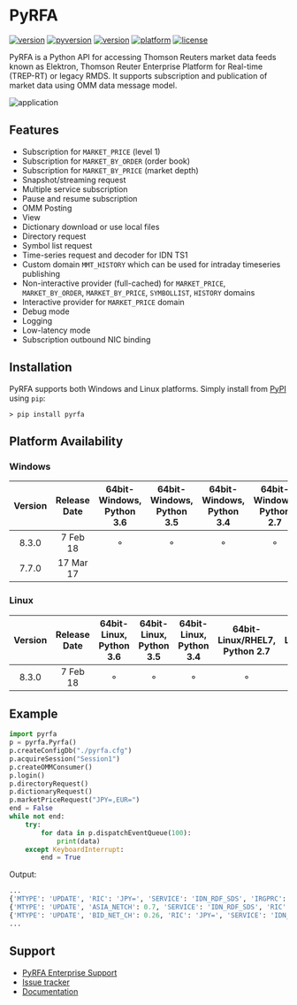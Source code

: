 # PyRFA
[![version](https://img.shields.io/pypi/v/pyrfa.svg)](https://pypi.python.org/pypi/pyrfa)
[![pyversion](https://img.shields.io/pypi/pyversions/pyrfa.svg)](#platform-availability)
[![version](https://img.shields.io/pypi/format/pyrfa.svg)](https://pypi.python.org/pypi/pyrfa)
[![platform](https://img.shields.io/badge/platform-linux--64%20|%20win--64%20|%20win--32-lightgray.svg)](#platform-availability)
[![license](https://img.shields.io/pypi/l/pyrfa.svg)](LICENSE.txt)

PyRFA is a Python API for accessing Thomson Reuters market data feeds known as Elektron,
Thomson Reuter Enterprise Platform for Real-time (TREP-RT) or legacy RMDS. It supports subscription
and publication of market data using OMM data message model.

![application](http://media.virbcdn.com/cdn_images/resize_1024x1365/6d/64a90d875c40da95-ScreenShot2017-10-18at151123.png)

## Features

* Subscription for `MARKET_PRICE` (level 1)
* Subscription for `MARKET_BY_ORDER` (order book)
* Subscription for `MARKET_BY_PRICE` (market depth)
* Snapshot/streaming request
* Multiple service subscription
* Pause and resume subscription
* OMM Posting
* View
* Dictionary download or use local files
* Directory request
* Symbol list request
* Time-series request and decoder for IDN TS1
* Custom domain `MMT_HISTORY` which can be used for intraday timeseries publishing
* Non-interactive provider (full-cached) for `MARKET_PRICE`, `MARKET_BY_ORDER`, `MARKET_BY_PRICE`, `SYMBOLLIST`, `HISTORY` domains
* Interactive provider for `MARKET_PRICE` domain
* Debug mode
* Logging
* Low-latency mode
* Subscription outbound NIC binding

## Installation
PyRFA supports both Windows and Linux platforms. Simply install from [PyPI](https://pypi.python.org/pypi/pyrfa) using `pip`:

```
> pip install pyrfa
```

## Platform Availability

### Windows
Version | Release Date | 64bit-Windows, Python 3.6 | 64bit-Windows, Python 3.5 | 64bit-Windows, Python 3.4 | 64bit-Windows, Python 2.7 | 64bit-Windows, Python 2.6 | 32bit-Windows, Python 2.7 | 32bit-Windows, Python 2.6
:-:|:-:|:-:|:-:|:-:|:-:|:-:|:-:|:-:
8.3.0 | 7 Feb 18 | ⚬ | ⚬ | ⚬ | ⚬ | ⚬ | |
7.7.0 | 17 Mar 17 | | | | | | ⚬ | ⚬ 

### Linux
Version | Release Date | 64bit-Linux, Python 3.6 | 64bit-Linux, Python 3.5 | 64bit-Linux, Python 3.4 | 64bit-Linux/RHEL7, Python 2.7 | 64bit-Linux/RHEL6, Python 2.6
:-:|:-:|:-:|:-:|:-:|:-:|:-:
8.3.0 | 7 Feb 18 | ⚬ | ⚬ | ⚬ | ⚬ | ⚬

## Example

```python
import pyrfa
p = pyrfa.Pyrfa()
p.createConfigDb("./pyrfa.cfg")
p.acquireSession("Session1")
p.createOMMConsumer()
p.login()
p.directoryRequest()
p.dictionaryRequest()
p.marketPriceRequest("JPY=,EUR=")
end = False
while not end:
    try:
        for data in p.dispatchEventQueue(100):
            print(data)
    except KeyboardInterrupt:
        end = True
```
Output:
```python
...
{'MTYPE': 'UPDATE', 'RIC': 'JPY=', 'SERVICE': 'IDN_RDF_SDS', 'IRGPRC': 0.24}
{'MTYPE': 'UPDATE', 'ASIA_NETCH': 0.7, 'SERVICE': 'IDN_RDF_SDS', 'RIC': 'JPY='}
{'MTYPE': 'UPDATE', 'BID_NET_CH': 0.26, 'RIC': 'JPY=', 'SERVICE': 'IDN_RDF_SDS'}
...
```
## Support
* [PyRFA Enterprise Support](http://devcartel.com/pyrfa-enterprise)
* [Issue tracker](https://github.com/devcartel/pyrfa/issues)
* [Documentation](https://github.com/devcartel/pyrfa-enterprise/tree/master/docs)

